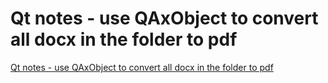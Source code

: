 # Qt notes - use QAxObject to convert all docx in the folder to pdf
[Qt notes - use QAxObject to convert all docx in the folder to pdf](https://aiwithcloud.com/2022/09/15/qt_notes___use_qaxobject_to_convert_all_docx_in_the_folder_to_pdf/)